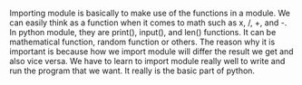 Importing module is basically to make use of the functions in a module. 
We can easily think as a function when it comes to math such as x, /, +, and -.
In python module, they are print(), input(), and len() functions. It can be mathematical function, random function or others. 
The reason why it is important is because how we import module will differ the result we get and also vice versa. 
We have to learn to import module really well to write and run the program that we want. 
It really is the basic part of python.
